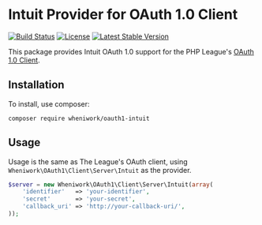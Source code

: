 # Intuit Provider for OAuth 1.0 Client

[![Build Status](https://img.shields.io/travis/wheniwork/oauth1-intuit.svg)](https://travis-ci.org/wheniwork/oauth1-intuit)
[![License](https://img.shields.io/packagist/l/wheniwork/oauth1-intuit.svg)](https://github.com/wheniwork/oauth1-intuit/blob/master/LICENSE)
[![Latest Stable Version](https://img.shields.io/packagist/v/wheniwork/oauth1-intuit.svg)](https://packagist.org/packages/wheniwork/oauth1-intuit)

This package provides Intuit OAuth 1.0 support for the PHP League's [OAuth 1.0 Client](https://github.com/thephpleague/oauth1-client).

## Installation

To install, use composer:

```
composer require wheniwork/oauth1-intuit
```

## Usage

Usage is the same as The League's OAuth client, using `Wheniwork\OAuth1\Client\Server\Intuit` as the provider.

```php
$server = new Wheniwork\OAuth1\Client\Server\Intuit(array(
    'identifier'   => 'your-identifier',
    'secret'       => 'your-secret',
    'callback_uri' => 'http://your-callback-uri/',
));
```
